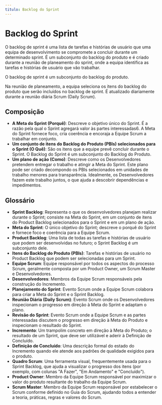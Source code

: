 ```yaml
---
titulo: Backlog do Sprint
---
```


# Backlog do Sprint

O backlog de sprint é uma lista de tarefas e histórias de usuário que uma equipa de desenvolvimento se compromete a concluir durante um determinado sprint. É um subconjunto do backlog do produto e é criado durante a reunião de planeamento do sprint, onde a equipa identifica as tarefas e histórias de usuário que vão trabalhar.

O backlog de sprint é um subconjunto do backlog do produto.

Na reunião de planeamento, a equipa seleciona os itens do backlog do produto que serão incluídos no backlog de sprint. É atualizado diariamente durante a reunião diária Scrum (Daily Scrum).

## Composição

- **A Meta do Sprint (Porquê)**: Descreve o objetivo único do Sprint. É a razão pela qual o Sprint agregará valor às partes interessadas6. A Meta do Sprint fornece foco, cria coerência e encoraja a Equipe Scrum a trabalhar em conjunto.
- **Um conjunto de itens do Backlog do Produto (PBIs) selecionados para o Sprint (O Quê)**: São os itens que a equipe prevê concluir durante o Sprint. O Backlog do Sprint é um subconjunto do Backlog do Produto.
- **Um plano de ação (Como)**: Descreve como os Desenvolvedores pretendem entregar o trabalho e atingir a Meta do Sprint. Este plano pode ser criado decompondo os PBIs selecionados em unidades de trabalho menores para transparência. Idealmente, os Desenvolvedores fazem este trabalho juntos, o que ajuda a descobrir dependências e impedimentos.

## Glossário

- **Sprint Backlog**: Representa o que os desenvolvedores planejam realizar durante o Sprint; consiste na Meta do Sprint, em um conjunto de itens do Product Backlog selecionados para o Sprint e em um plano de ação.
- **Meta do Sprint**: O único objetivo do Sprint; descreve o porquê do Sprint e fornece foco e coerência para a Equipe Scrum.
- **Product Backlog**: Uma lista de todas as tarefas e histórias de usuário que podem ser desenvolvidas no futuro; o Sprint Backlog é um subconjunto dele.
- **Itens do Backlog do Produto (PBIs)**: Tarefas e histórias de usuário no Product Backlog que podem ser selecionadas para um Sprint.
- **Equipe Scrum**: Equipe responsável por todos os aspectos do processo Scrum, geralmente composta por um Product Owner, um Scrum Master e Desenvolvedores.
- **Desenvolvedores**: Membros da Equipe Scrum responsáveis pela construção do Incremento.
- **Planejamento do Sprint**: Evento Scrum onde a Equipe Scrum colabora para criar a Meta do Sprint e o Sprint Backlog.
- **Reunião Diária (Daily Scrum)**: Evento Scrum onde os Desenvolvedores inspecionam o progresso em direção à Meta do Sprint e adaptam o plano.
- **Revisão do Sprint**: Evento Scrum onde a Equipe Scrum e as partes interessadas discutem o progresso em direção à Meta do Produto e inspecionam o resultado do Sprint.
- **Incremento**: Um trampolim concreto em direção à Meta do Produto; o resultado de um Sprint, que deve ser utilizável e aderir à Definição de Concluído.
- **Definição de Concluído**: Uma descrição formal do estado do Incremento quando ele atende aos padrões de qualidade exigidos para o produto.
- **Quadro Scrum**: Uma ferramenta visual, frequentemente usada para o Sprint Backlog, que ajuda a visualizar o progresso dos itens (por exemplo, com colunas "A Fazer", "Em Andamento" e "Concluído").
- **Product Owner**: Membro da Equipe Scrum responsável por maximizar o valor do produto resultante do trabalho da Equipe Scrum.
- **Scrum Master**: Membro da Equipe Scrum responsável por estabelecer o Scrum conforme definido no Guia do Scrum, ajudando todos a entender a teoria, práticas, regras e valores do Scrum.
